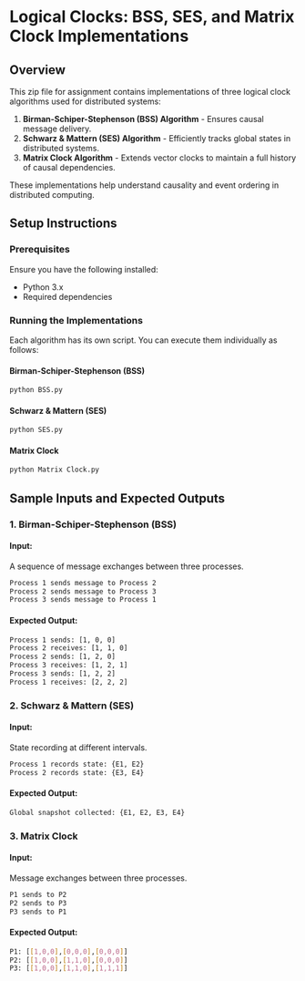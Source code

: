 # Logical Clocks: BSS, SES, and Matrix Clock Implementations

## Overview
This zip file for assignment contains implementations of three logical clock algorithms used for distributed systems:

1. **Birman-Schiper-Stephenson (BSS) Algorithm** - Ensures causal message delivery.
2. **Schwarz & Mattern (SES) Algorithm** - Efficiently tracks global states in distributed systems.
3. **Matrix Clock Algorithm** - Extends vector clocks to maintain a full history of causal dependencies.

These implementations help understand causality and event ordering in distributed computing.

## Setup Instructions
### Prerequisites
Ensure you have the following installed:
- Python 3.x
- Required dependencies 


### Running the Implementations
Each algorithm has its own script. You can execute them individually as follows:

#### Birman-Schiper-Stephenson (BSS)
```sh
python BSS.py
```
#### Schwarz & Mattern (SES)
```sh
python SES.py
```
#### Matrix Clock
```sh
python Matrix Clock.py
```

## Sample Inputs and Expected Outputs

### 1. Birman-Schiper-Stephenson (BSS)
#### **Input:**
A sequence of message exchanges between three processes.
```sh
Process 1 sends message to Process 2
Process 2 sends message to Process 3
Process 3 sends message to Process 1
```
#### **Expected Output:**
```sh
Process 1 sends: [1, 0, 0]
Process 2 receives: [1, 1, 0]
Process 2 sends: [1, 2, 0]
Process 3 receives: [1, 2, 1]
Process 3 sends: [1, 2, 2]
Process 1 receives: [2, 2, 2]
```

### 2. Schwarz & Mattern (SES)
#### **Input:**
State recording at different intervals.
```sh
Process 1 records state: {E1, E2}
Process 2 records state: {E3, E4}
```
#### **Expected Output:**
```sh
Global snapshot collected: {E1, E2, E3, E4}
```

### 3. Matrix Clock
#### **Input:**
Message exchanges between three processes.
```sh
P1 sends to P2
P2 sends to P3
P3 sends to P1
```
#### **Expected Output:**
```sh
P1: [[1,0,0],[0,0,0],[0,0,0]]
P2: [[1,0,0],[1,1,0],[0,0,0]]
P3: [[1,0,0],[1,1,0],[1,1,1]]
```

